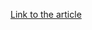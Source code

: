 [Link to the article](https://www.akamai.com/blog/security-research/2024/aug/akamai-perspective-patch-tuesday-august-2024)

